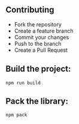 ## Contributing
- Fork the repository
- Create a feature branch
- Commit your changes
- Push to the branch
- Create a Pull Request



## Build the project:
```
npm run build
```


## Pack the library:
```
npm pack
```

